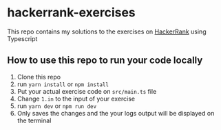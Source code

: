 # hackerrank-exercises

This repo contains my solutions to the exercises on [HackerRank](https://www.hackerrank.com/) using Typescript

## How to use this repo to run your code locally

1. Clone this repo
2. run `yarn install` or `npm install`
3. Put your actual exercise code on `src/main.ts` file
4. Change `1.in` to the input of your exercise
5. run `yarn dev` or `npm run dev`
6. Only saves the changes and the your logs output will be displayed on the terminal
